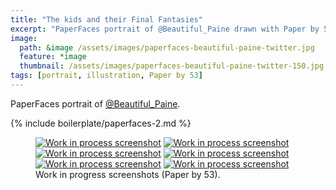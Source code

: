 ```yaml
---
title: "The kids and their Final Fantasies"
excerpt: "PaperFaces portrait of @Beautiful_Paine drawn with Paper by 53 on an iPad."
image: 
  path: &image /assets/images/paperfaces-beautiful-paine-twitter.jpg 
  feature: *image
  thumbnail: /assets/images/paperfaces-beautiful-paine-twitter-150.jpg
tags: [portrait, illustration, Paper by 53]
---
```


PaperFaces portrait of <a href="http://twitter.com/Beautiful_Paine">@Beautiful_Paine</a>.

{% include boilerplate/paperfaces-2.md %}

<figure class="half">
	<a href="/assets/images/paperfaces-beautiful-paine-process-1-lg.jpg"><img src="/assets/images/paperfaces-beautiful-paine-process-1-600.jpg" alt="Work in process screenshot"></a>
	<a href="/assets/images/paperfaces-beautiful-paine-process-2-lg.jpg"><img src="/assets/images/paperfaces-beautiful-paine-process-2-600.jpg" alt="Work in process screenshot"></a>
	<a href="/assets/images/paperfaces-beautiful-paine-process-3-lg.jpg"><img src="/assets/images/paperfaces-beautiful-paine-process-3-600.jpg" alt="Work in process screenshot"></a>
	<a href="/assets/images/paperfaces-beautiful-paine-process-4-lg.jpg"><img src="/assets/images/paperfaces-beautiful-paine-process-4-600.jpg" alt="Work in process screenshot"></a>
	<a href="/assets/images/paperfaces-beautiful-paine-process-5-lg.jpg"><img src="/assets/images/paperfaces-beautiful-paine-process-5-600.jpg" alt="Work in process screenshot"></a>
	<a href="/assets/images/paperfaces-beautiful-paine-process-6-lg.jpg"><img src="/assets/images/paperfaces-beautiful-paine-process-6-600.jpg" alt="Work in process screenshot"></a>
	<figcaption>Work in progress screenshots (Paper by 53).</figcaption>
</figure>
